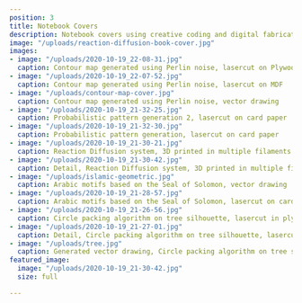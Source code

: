 ```yaml
---
position: 3
title: Notebook Covers
description: Notebook covers using creative coding and digital fabrication
image: "/uploads/reaction-diffusion-book-cover.jpg"
images:
- image: "/uploads/2020-10-19_22-08-31.jpg"
  caption: Contour map generated using Perlin noise, lasercut on Plywood
- image: "/uploads/2020-10-19_22-07-52.jpg"
  caption: Contour map generated using Perlin noise, lasercut on MDF
- image: "/uploads/contour-map-cover.jpg"
  caption: Contour map generated using Perlin noise, vector drawing
- image: "/uploads/2020-10-19_21-32-25.jpg"
  caption: Probabilistic pattern generation 2, lasercut on card paper
- image: "/uploads/2020-10-19_21-32-30.jpg"
  caption: Probabilistic pattern generation, lasercut on card paper
- image: "/uploads/2020-10-19_21-30-21.jpg"
  caption: Reaction Diffusion system, 3D printed in multiple filaments
- image: "/uploads/2020-10-19_21-30-42.jpg"
  caption: Detail, Reaction Diffusion system, 3D printed in multiple filaments
- image: "/uploads/islamic-geometric.jpg"
  caption: Arabic motifs based on the Seal of Solomon, vector drawing
- image: "/uploads/2020-10-19_21-28-57.jpg"
  caption: Arabic motifs based on the Seal of Solomon, lasercut on card
- image: "/uploads/2020-10-19_21-26-56.jpg"
  caption: Circle packing algorithm on tree silhouette, lasercut in plywood
- image: "/uploads/2020-10-19_21-27-01.jpg"
  caption: Detail, Circle packing algorithm on tree silhouette, lasercut in plywood
- image: "/uploads/tree.jpg"
  caption: Generated vector drawing, Circle packing algorithm on tree silhouette
featured_image:
  image: "/uploads/2020-10-19_21-30-42.jpg"
  size: full

---
```

